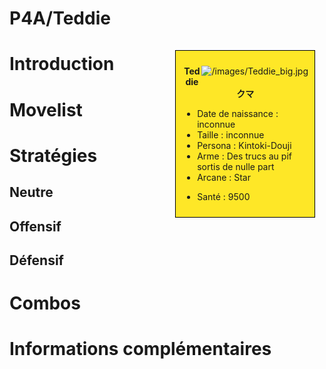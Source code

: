 # P4A/Teddie

<div style="float:right; border: 1px black solid; background-color: #FEE727; width: 40%; margin:15px; padding:10px">
<div style="float:right">

![](/images/Teddie_big.jpg "/images/Teddie_big.jpg")

</div>
<div>
<center>

**Teddie**  
**クマ**  
  

</center>

- Date de naissance : inconnue
- Taille : inconnue
- Persona : Kintoki-Douji
- Arme : Des trucs au pif sortis de nulle part
- Arcane : Star

<!-- -->

- Santé : 9500

</div>
</div>

# Introduction

# Movelist

# Stratégies

## Neutre

## Offensif

## Défensif

# Combos

# Informations complémentaires

